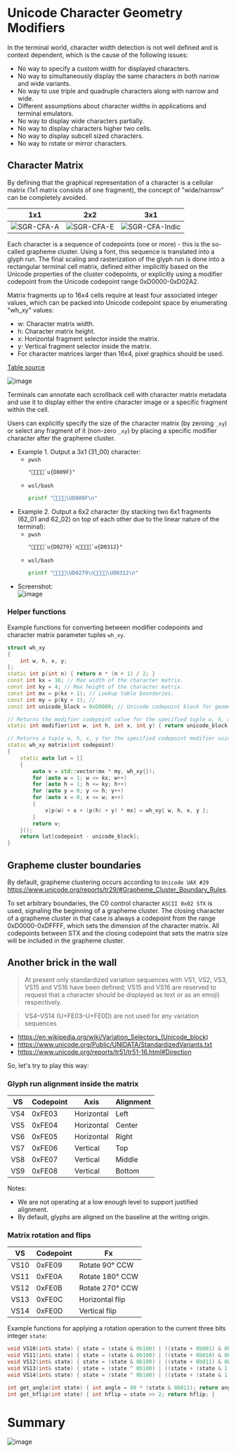 # Unicode Character Geometry Modifiers

In the terminal world, character width detection is not well defined and is context dependent, which is the cause of the following issues:

- No way to specify a custom width for displayed characters.
- No way to simultaneously display the same characters in both narrow and wide variants.
- No way to use triple and quadruple characters along with narrow and wide.
- Different assumptions about character widths in applications and terminal emulators.
- No way to display wide characters partially.
- No way to display characters higher two cells.
- No way to display subcell sized characters.
- No way to rotate or mirror characters.

## Character Matrix

By defining that the graphical representation of a character is a cellular matrix (1x1 matrix consists of one fragment), the concept of "wide/narrow" can be completely avoided.

1x1 | 2x2 | 3x1
----|-----|-----
![SGR-CFA-A](images/A_1x1.png) | ![SGR-CFA-E](images/E_2x2.png) | ![SGR-CFA-Indic](images/deva_3x1.png)

Each character is a sequence of codepoints (one or more) - this is the so-called grapheme cluster. Using a font, this sequence is translated into a glyph run. The final scaling and rasterization of the glyph run is done into a rectangular terminal cell matrix, defined either implicitly based on the Unicode properties of the cluster codepoints, or explicitly using a modifier codepoint from the Unicode codepoint range 0xD0000-0xD02A2.

Matrix fragments up to 16x4 cells require at least four associated integer values, which can be packed into Unicode codepoint space by enumerating "wh_xy" values:
  - w: Character matrix width.
  - h: Character matrix height.
  - x: Horizontal fragment selector inside the matrix.
  - y: Vertical fragment selector inside the matrix.
  - For character matrices larger than 16x4, pixel graphics should be used.

[Table source](images/vtm_character_geometry_modifiers_16x4.xhtml)

![image](images/vtm_character_geometry_modifiers_16x4.png)

Terminals can annotate each scrollback cell with character matrix metadata and use it to display either the entire character image or a specific fragment within the cell.

Users can explicitly specify the size of the character matrix (by zeroing `_xy`) or select any fragment of it (non-zero `_xy`) by placing a specific modifier character after the grapheme cluster.

- Example 1. Output a 3x1 (31_00) character:
  - `pwsh`
    ```pwsh
    "👩‍👩‍👧‍👧`u{D009F}"
    ```
  - `wsl/bash`
    ```bash
    printf "👩‍👩‍👧‍👧\UD009F\n"
    ```
- Example 2. Output a 6x2 character (by stacking two 6x1 fragments (62_01 and 62_02) on top of each other due to the linear nature of the terminal):
  - `pwsh`
    ```pwsh
    "👩‍👩‍👧‍👧`u{D0279}`n👩‍👩‍👧‍👧`u{D0312}"
    ```
  - `wsl/bash`
    ```bash
    printf "👩‍👩‍👧‍👧\UD0279\n👩‍👩‍👧‍👧\UD0312\n"
    ```
- Screenshot:  
  ![image](images/vtm_character_geometry_modifiers_screenshot.png)

### Helper functions

Example functions for converting between modifier codepoints and character matrix parameter tuples `wh_xy`.

```c++
struct wh_xy
{
    int w, h, x, y;
};
static int p(int n) { return n * (n + 1) / 2; }
const int kx = 16; // Max width of the character matrix.
const int ky = 4; // Max height of the character matrix.
const int mx = p(kx + 1); // Lookup table boundaries.
const int my = p(ky + 1); //
const int unicode_block = 0xD0000; // Unicode codepoint block for geometry modifiers.

// Returns the modifier codepoint value for the specified tuple w, h, x, y.
static int modifier(int w, int h, int x, int y) { return unicode_block + p(w) + x + (p(h) + y) * mx; };

// Returns a tuple w, h, x, y for the specified codepoint modifier using a static lookup table.
static wh_xy matrix(int codepoint)
{
    static auto lut = []
    {
        auto v = std::vector(mx * my, wh_xy{});
        for (auto w = 1; w <= kx; w++)
        for (auto h = 1; h <= ky; h++)
        for (auto y = 0; y <= h; y++)
        for (auto x = 0; x <= w; x++)
        {
            v[p(w) + x + (p(h) + y) * mx] = wh_xy{ w, h, x, y };
        }
        return v;
    }();
    return lut[codepoint - unicode_block];
}
```

## Grapheme cluster boundaries

By default, grapheme clustering occurs according to `Unicode UAX #29` https://www.unicode.org/reports/tr29/#Grapheme_Cluster_Boundary_Rules.

To set arbitrary boundaries, the C0 control character `ASCII 0x02 STX` is used, signaling the beginning of a grapheme cluster. The closing character of a grapheme cluster in that case is always a codepoint from the range 0xD0000-0xDFFFF, which sets the dimension of the character matrix. All codepoints between STX and the closing codepoint that sets the matrix size will be included in the grapheme cluster.

## Another brick in the wall

> At present only standardized variation sequences with VS1, VS2, VS3, VS15 and VS16 have been defined; VS15 and VS16 are reserved to request that a character should be displayed as text or as an emoji) respectively.

> VS4–VS14 (U+FE03–U+FE0D) are not used for any variation sequences

- https://en.wikipedia.org/wiki/Variation_Selectors_(Unicode_block)
- https://www.unicode.org/Public/UNIDATA/StandardizedVariants.txt
- https://www.unicode.org/reports/tr51/tr51-16.html#Direction

So, let's try to play this way:

### Glyph run alignment inside the matrix

VS  | Codepoint | Axis       | Alignment
----|-----------|------------|--------------
VS4 | 0xFE03    | Horizontal | Left
VS5 | 0xFE04    | Horizontal | Center
VS6 | 0xFE05    | Horizontal | Right
VS7 | 0xFE06    | Vertical   | Top
VS8 | 0xFE07    | Vertical   | Middle
VS9 | 0xFE08    | Vertical   | Bottom

Notes:
- We are not operating at a low enough level to support justified alignment.
- By default, glyphs are aligned on the baseline at the writing origin.

### Matrix rotation and flips

VS   | Codepoint | Fx
-----|-----------|-----------
VS10 | 0xFE09    | Rotate 90° CCW
VS11 | 0xFE0A    | Rotate 180° CCW
VS12 | 0xFE0B    | Rotate 270° CCW
VS13 | 0xFE0C    | Horizontal flip
VS14 | 0xFE0D    | Vertical flip

Example functions for applying a rotation operation to the current three bits integer `state`:
```c++
void VS10(int& state) { state = (state & 0b100) | ((state + 0b001) & 0b011); }
void VS11(int& state) { state = (state & 0b100) | ((state + 0b010) & 0b011); }
void VS12(int& state) { state = (state & 0b100) | ((state + 0b011) & 0b011); }
void VS13(int& state) { state = (state ^ 0b100) | ((state + (state & 1 ? 0 : 0b010)) & 0b011); }
void VS14(int& state) { state = (state ^ 0b100) | ((state + (state & 1 ? 0b010 : 0)) & 0b011); }

int get_angle(int state) { int angle = 90 * (state & 0b011); return angle; }
int get_hflip(int state) { int hflip = state >> 2; return hflip; }
```

# Summary

![image](https://github.com/user-attachments/assets/4f9f7450-a49c-43db-8001-e8be4530450e)
